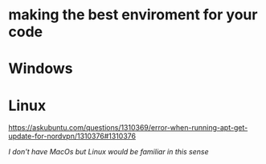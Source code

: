 # making the best enviroment for your code

# Windows

# Linux 

https://askubuntu.com/questions/1310369/error-when-running-apt-get-update-for-nordvpn/1310376#1310376

*I don't have MacOs but Linux would be familiar in this sense*
